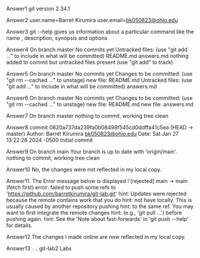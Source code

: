 Answer1
git version 2.34.1

Answer2
user.name=Barret Kirumira
user.email=bk050823@ohio.edu

Answer3
git --help gives us information about a particular command like the name , description, synopsis and options

Answer4
On branch master
No commits yet
Untracked files:
  (use "git add <file>..." to include in what will be committed)
	README.md
	answers.md
nothing added to commit but untracked files present (use "git add" to track)

Answer5
On branch master
No commits yet
Changes to be committed:
  (use "git rm --cached <file>..." to unstage)
	new file:   README.md
Untracked files:
  (use "git add <file>..." to include in what will be committed)
	answers.md
	
Answer6
On branch master
No commits yet
Changes to be committed:
  (use "git rm --cached <file>..." to unstage)
	new file:   README.md
	new file:   answers.md
	
Answer7
On branch master
nothing to commit, working tree clean

Answer8
commit 0820a737da239fa0b08498f545cd0ddffa41c5ea (HEAD -> master)
Author: Barret Kirumira <bk050823@ohio.edu>
Date:   Sat Jan 27 13:22:28 2024 -0500
    Initial commit
    
Answer9
On branch main
Your branch is up to date with 'origin/main'.
nothing to commit, working tree clean

Answer10
No, the changes were not reflected in my local copy.

Answer11. The Error message below is displayed
 ! [rejected]        main -> main (fetch first)
error: failed to push some refs to 'https://github.com/barretkirumira/git-lab.git'
hint: Updates were rejected because the remote contains work that you do
hint: not have locally. This is usually caused by another repository pushing
hint: to the same ref. You may want to first integrate the remote changes
hint: (e.g., 'git pull ...') before pushing again.
hint: See the 'Note about fast-forwards' in 'git push --help' for details.

Answer12
The changes I made online are now reflected in my local copy.

Answer13
.  ..  git-lab2  Labs


